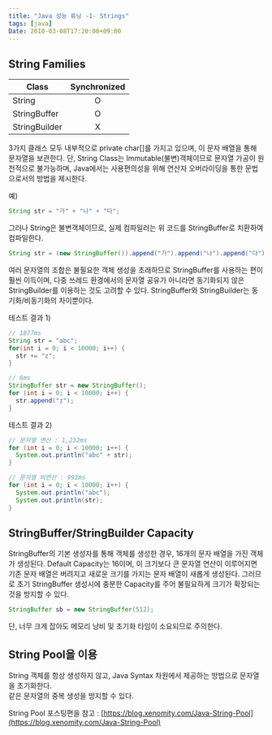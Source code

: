 ```yaml
---
title: "Java 성능 튜닝 -1- Strings"
tags: [java]
Date: 2010-03-08T17:20:00+09:00
---
```


## String Families
| Class          | Synchronized |
|----------------|:------------:|
| String         | O |
| StringBuffer   | O |
| StringBuilder  | X |

3가지 클래스 모두 내부적으로 private char[]를 가지고 있으며, 이 문자 배열을 통해 문자열을 보관한다. 단, String Class는 Immutable(불변)객체이므로 문자열 가공이 원천적으로 불가능하며, Java에서는 사용편의성을 위해 연산자 오버라이딩을 통한 문법으로서의 방법을 제시한다.   
  
예)
```java
String str = "가" + "나" + "다";
```
  
그러나 String은 불변객체이므로, 실제 컴파일러는 위 코드를 StringBuffer로 치환하여 컴파일한다.  

```java
String str = (new StringBuffer()).append("가").append("나").append("다").toString();
```
  
여러 문자열의 조합은 불필요한 객체 생성을 초래하므로 StringBuffer를 사용하는 편이 훨씬 이득이며, 다중 쓰레드 환경에서의 문자열 공유가 아니라면 동기화되지 않은 StringBuilder를 이용하는 것도 고려할 수 있다. StringBuffer와 StringBuilder는 동기화/비동기화의 차이뿐이다.  
  
테스트 결과 1)  
```java
// 1877ms
String str = "abc";
for(int i = 0; i < 10000; i++) {
  str += "z";
}

// 6ms
StringBuffer str = new StringBuffer();
for (int i = 0; i < 10000; i++) {
  str.append("z");
}
```
  
테스트 결과 2)  
```java
// 문자열 연산 : 1,232ms
for (int i = 0; i < 10000; i++) {
  System.out.println("abc" + str);
}

// 문자열 비연산 : 992ms
for (int i = 0; i < 10000; i++) {
  System.out.println("abc");
  System.out.println(str);
}
```

## StringBuffer/StringBuilder Capacity
StringBuffer의 기본 생성자를 통해 객체를 생성한 경우, 16개의 문자 배열을 가진 객체가 생성된다. Default Capacity는 16이며, 이 크기보다 큰 문자열 연산이 이루어지면 기존 문자 배열은 버려지고 새로운 크기를 가지는 문자 배열이 새롭게 생성된다. 그러므로 초기 StringBuffer 생성시에 충분한 Capacity를 주어 불필요하게 크기가 확장되는 것을 방지할 수 있다.  
  
```java
StringBuffer sb = new StringBuffer(512);
```
  
단, 너무 크게 잡아도 메모리 낭비 및 초기화 타임이 소요되므로 주의한다.  
  

## String Pool을 이용
String 객체를 항상 생성하지 않고, Java Syntax 차원에서 제공하는 방법으로 문자열을 초기화한다.  
같은 문자열의 중복 생성을 방지할 수 있다.  
  
String Pool 포스팅편을 참고 : [https://blog.xenomity.com/Java-String-Pool](https://blog.xenomity.com/Java-String-Pool)

